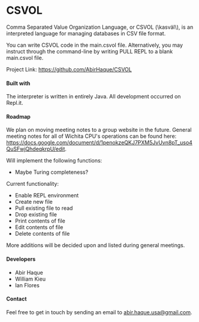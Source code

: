 # CSVOL
Comma Separated Value Organization Language, or CSVOL (\kasväl\\), is an interpreted language for managing databases in CSV file format.

You can write CSVOL code in the main.csvol file. Alternatively, you may instruct through the command-line by writing PULL REPL to a blank main.csvol file.

Project Link: https://github.com/AbirHaque/CSVOL

#### Built with
The interpreter is written in entirely Java. All development occurred on Repl.it.

#### Roadmap
We plan on moving meeting notes to a group website in the future. General meeting notes for all of Wichita CPU's operations can be found here: https://docs.google.com/document/d/1penokzeQKJ7PXM5JvUvn8pT_uso4QuSFwjQhdeqkrpU/edit.

Will implement the following functions:
- Maybe Turing completeness?

Current functionality:
- Enable REPL environment
- Create new file
- Pull existing file to read
- Drop existing file
- Print contents of file
- Edit contents of file
- Delete contents of file

More additions will be decided upon and listed during general meetings.

#### Developers
- Abir Haque
- William Kieu
- Ian Flores

#### Contact
Feel free to get in touch by sending an email to abir.haque.usa@gmail.com.
